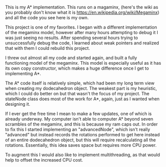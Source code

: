 This is my A* implementation. This runs on a magaminx, (here's the wiki as you probably don't know what it is https://en.wikipedia.org/wiki/Megaminx) and all the code you see here is my own.

This project is one of my favorites. I began with a different implementation of the megaminx model, however after many hours attempting to debug it I was just seeing no results. After spending several hours trying to unsuccessfully debug the code, I learned about weak pointers and realized that with them I could rebuild this project.

I threw out almost all my code and started again, and built a fully functioning model of the megaminx. This model is especially useful as it has its own copy constructor, which makes a huge difference once I get to implementing A*.

The A* code itself is relatively simple, which had been my long term view when creating my dodecahedron object. The weakest part is my heuristic, which I could do better on but that wasn't the focus of my project. The stateNode class does most of the work for A*, again, just as I wanted when designing it.

If I ever get the free time I mean to make a few updates, one of which is already underway. My computer isn't able to computer A* beyond seven scrambles of the megaminx, and this is because my ram caps out. In order to fix this I started implementing an "advancedNode", which isn't really "advanced" but instead records the rotations performed to get here instead of an entire dodecahedron object, but this will require recalculating all the rotations. Essentially, this idea saves space but requires more CPU power.

To augment this I would also like to implement multithreading, as that would help to offset the increased CPU cost.
